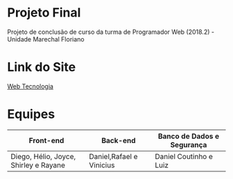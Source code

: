# Projeto Final
Projeto de conclusão de curso da turma de Programador Web (2018.2) - Unidade Marechal Floriano

# Link do Site

<a href="#">Web Tecnologia</a>


# Equipes

<table>
  <thead>
    <th>Front-end</th>
    <th>Back-end</th>
    <th>Banco de Dados e Segurança</th>
  </thead>
  <tbody>
    <tr>
      <td>Diego, Hélio, Joyce, Shirley e Rayane</td>
      <td>Daniel,Rafael e Vinicius</td>
      <td>Daniel Coutinho e Luiz</td>
    </tr>  
      
